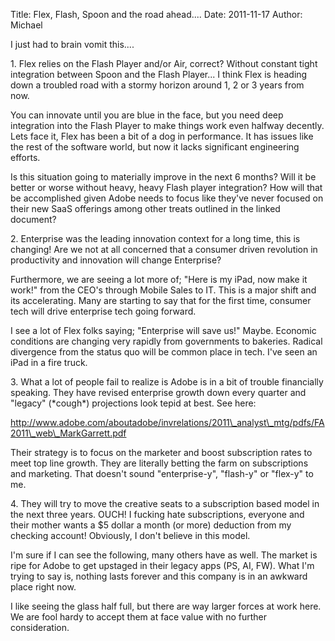 Title: Flex, Flash, Spoon and the road ahead....
Date: 2011-11-17
Author: Michael


I just had to brain vomit this....

​1. Flex relies on the Flash Player and/or Air, correct? Without
constant tight integration between Spoon and the Flash Player... I think
Flex is heading down a troubled road with a stormy horizon around 1, 2
or 3 years from now.

You can innovate until you are blue in the face, but you need deep
integration into the Flash Player to make things work even halfway
decently. Lets face it, Flex has been a bit of a dog in performance. It
has issues like the rest of the software world, but now it lacks
significant engineering efforts.

Is this situation going to materially improve in the next 6 months? Will
it be better or worse without heavy, heavy Flash player integration? How
will that be accomplished given Adobe needs to focus like they've never
focused on their new SaaS offerings among other treats outlined in the
linked document?

​2. Enterprise was the leading innovation context for a long time, this
is changing! Are we not at all concerned that a consumer driven
revolution in productivity and innovation will change Enterprise?

Furthermore, we are seeing a lot more of; "Here is my iPad, now make it
work!" from the CEO's through Mobile Sales to IT. This is a major shift
and its accelerating. Many are starting to say that for the first time,
consumer tech will drive enterprise tech going forward.

I see a lot of Flex folks saying; "Enterprise will save us!" Maybe.
Economic conditions are changing very rapidly from governments to
bakeries. Radical divergence from the status quo will be common place in
tech. I've seen an iPad in a fire truck.

​3. What a lot of people fail to realize is Adobe is in a bit of trouble
financially speaking. They have revised enterprise growth down every
quarter and "legacy" (\*cough\*) projections look tepid at best. See
here:

http://www.adobe.com/aboutadobe/invrelations/2011\_analyst\_mtg/pdfs/FA2011\_web\_MarkGarrett.pdf

Their strategy is to focus on the marketer and boost subscription rates
to meet top line growth. They are literally betting the farm on
subscriptions and marketing. That doesn't sound "enterprise-y",
"flash-y" or "flex-y" to me.

​4. They will try to move the creative seats to a subscription based
model in the next three years. OUCH! I fucking hate subscriptions,
everyone and their mother wants a \$5 dollar a month (or more) deduction
from my checking account! Obviously, I don't believe in this model.

I'm sure if I can see the following, many others have as well. The
market is ripe for Adobe to get upstaged in their legacy apps (PS, AI,
FW). What I'm trying to say is, nothing lasts forever and this company
is in an awkward place right now.

I like seeing the glass half full, but there are way larger forces at
work here. We are fool hardy to accept them at face value with no
further consideration.

